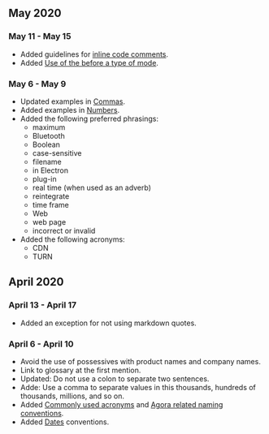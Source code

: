 ## May 2020

### May 11 - May 15

- Added guidelines for [inline code comments](https://confluence.agoralab.co/display/TEKP/Agora+Developer+Document+Style+Guide#AgoraDeveloperDocumentStyleGuide-Inlinecodecomments).
- Added [Use of the before a type of mode](https://confluence.agoralab.co/display/TEKP/Agora+Developer+Document+Style+Guide#AgoraDeveloperDocumentStyleGuide-Useof"the"beforeatypeofmode).

### May 6 - May 9

- Updated examples in [Commas](https://confluence.agoralab.co/display/TEKP/Agora+Developer+Document+Style+Guide#AgoraDeveloperDocumentStyleGuide-Commas).
- Added examples in [Numbers](https://confluence.agoralab.co/display/TEKP/Agora+Developer+Document+Style+Guide#AgoraDeveloperDocumentStyleGuide-Numbers).
- Added the following preferred phrasings:
  - maximum
  - Bluetooth
  - Boolean
  - case-sensitive
  - filename
  - in Electron
  - plug-in
  - real time (when used as an adverb)
  - reintegrate
  - time frame
  - Web
  - web page
  - incorrect or invalid
- Added the following acronyms:
  - CDN
  - TURN

## April 2020

### April 13 - April 17

- Added an exception for not using markdown quotes.

### April 6 - April 10

- Avoid the use of possessives with product names and company names. 
- Link to glossary at the first mention. 
- Updated: Do not use a colon to separate two sentences. 
- Adde: Use a comma to separate values in this thousands, hundreds of thousands, millions, and so on. 
- Added [Commonly used acronyms][] and [Agora related naming conventions](https://confluence.agoralab.co/display/TEKP/Agora+Developer+Document+Style+Guide#AgoraDeveloperDocumentStyleGuide-Agora-relatednamingconventions).
- Added [Dates](https://confluence.agoralab.co/display/TEKP/Agora+Developer+Document+Style+Guide#AgoraDeveloperDocumentStyleGuide-Dates) conventions.

[Commonly used acronyms]: <references:Commonly used acronyms>